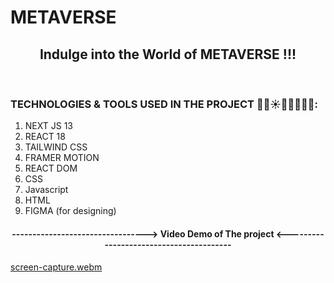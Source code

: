 # METAVERSE
 <h2 align="center">Indulge into the World of METAVERSE !!!</h2>
 <br/>
 <h3 align="left"> TECHNOLOGIES & TOOLS USED IN THE PROJECT 🔮🤖☀️👨‍💻🤍🦾🚀:</h3>
 <ol>
 <li>
 NEXT JS 13
 </li>
 <li>
 REACT 18
 </li>
 <li>
 TAILWIND CSS
 </li>
 <li>
 FRAMER MOTION
 </li>
 <li>
 REACT DOM
 </li>
 <li>
 CSS
 </li>
 <li>
 Javascript
 </li>
 <li>
 HTML
 </li>
 <li>
 FIGMA (for designing)
 </li>
 </ol>
<h4 align="center">---------------------------------> Video Demo of The project <----------------------------------------</h4>

[screen-capture.webm](https://user-images.githubusercontent.com/110810048/212022564-b6159f88-c69c-4ed9-831d-4821d2dae77a.webm)
